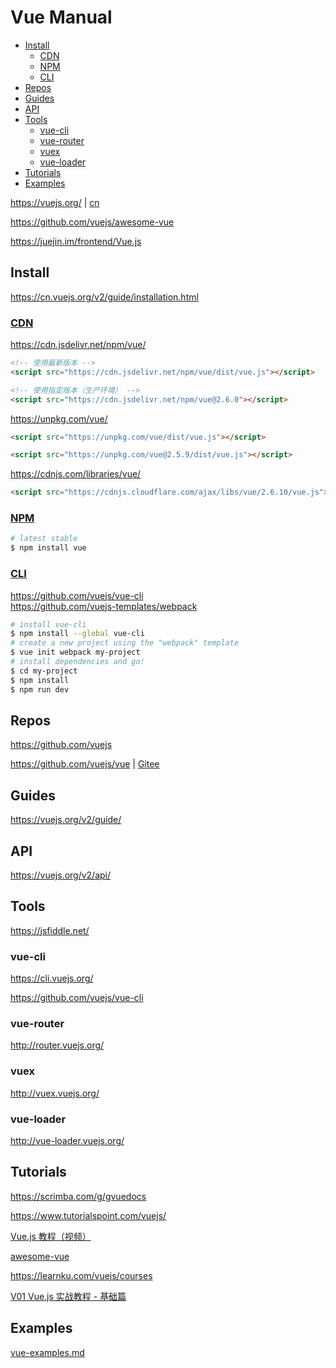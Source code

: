 <!-- omit in toc -->
# Vue Manual

- [Install](#install)
  - [CDN](#cdn)
  - [NPM](#npm)
  - [CLI](#cli)
- [Repos](#repos)
- [Guides](#guides)
- [API](#api)
- [Tools](#tools)
  - [vue-cli](#vue-cli)
  - [vue-router](#vue-router)
  - [vuex](#vuex)
  - [vue-loader](#vue-loader)
- [Tutorials](#tutorials)
- [Examples](#examples)

<https://vuejs.org/> | [cn](https://cn.vuejs.org/)

<https://github.com/vuejs/awesome-vue>

<https://juejin.im/frontend/Vue.js>

## Install

<https://cn.vuejs.org/v2/guide/installation.html>

### [CDN](https://cn.vuejs.org/v2/guide/installation.html#CDN)

<https://cdn.jsdelivr.net/npm/vue/>

```html
<!-- 使用最新版本 -->
<script src="https://cdn.jsdelivr.net/npm/vue/dist/vue.js"></script>

<!-- 使用指定版本（生产环境） -->
<script src="https://cdn.jsdelivr.net/npm/vue@2.6.0"></script>
```

<https://unpkg.com/vue/>

```html
<script src="https://unpkg.com/vue/dist/vue.js"></script>

<script src="https://unpkg.com/vue@2.5.9/dist/vue.js"></script>
```

<https://cdnjs.com/libraries/vue/>

```html
<script src="https://cdnjs.cloudflare.com/ajax/libs/vue/2.6.10/vue.js"></script>
```

### [NPM](https://vuejs.org/v2/guide/installation.html#NPM)

```bash
# latest stable
$ npm install vue
```

### [CLI](https://vuejs.org/v2/guide/installation.html#CLI)

https://github.com/vuejs/vue-cli \
https://github.com/vuejs-templates/webpack

```bash
# install vue-cli
$ npm install --global vue-cli
# create a new project using the "webpack" template
$ vue init webpack my-project
# install dependencies and go!
$ cd my-project
$ npm install
$ npm run dev
```

## Repos

<https://github.com/vuejs>

<https://github.com/vuejs/vue> | [Gitee](https://gitee.com/mrhuangyuhui/vue)

## Guides

<https://vuejs.org/v2/guide/>

## API

<https://vuejs.org/v2/api/>

## Tools

<https://jsfiddle.net/>

### vue-cli

<https://cli.vuejs.org/>

<https://github.com/vuejs/vue-cli>

### vue-router

<http://router.vuejs.org/>

### vuex

<http://vuex.vuejs.org/>

### vue-loader

<http://vue-loader.vuejs.org/>

## Tutorials

<https://scrimba.com/g/gvuedocs>

https://www.tutorialspoint.com/vuejs/

[Vue.js 教程（视频）](https://learning.dcloud.io)

[awesome-vue](https://github.com/vuejs/awesome-vue)

<https://learnku.com/vuejs/courses>

[V01 Vue.js 实战教程 - 基础篇](https://learnku.com/courses/vuejs-essential)

## Examples

[vue-examples.md](vue-examples.md)

